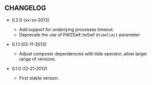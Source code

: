 CHANGELOG
---------

* 0.2.0 (xx-xx-2013)

  * Add support for underlying processes timeout.
  * Deprecate the use of Pdf2Swf::toSwf `$timelimit` parameter

* 0.1.1 (02-11-2013)

  * Adjust composer dependencies with tilde operator, allow larger range of versions.

* 0.1.0 (12-21-2012)

  * First stable version.
